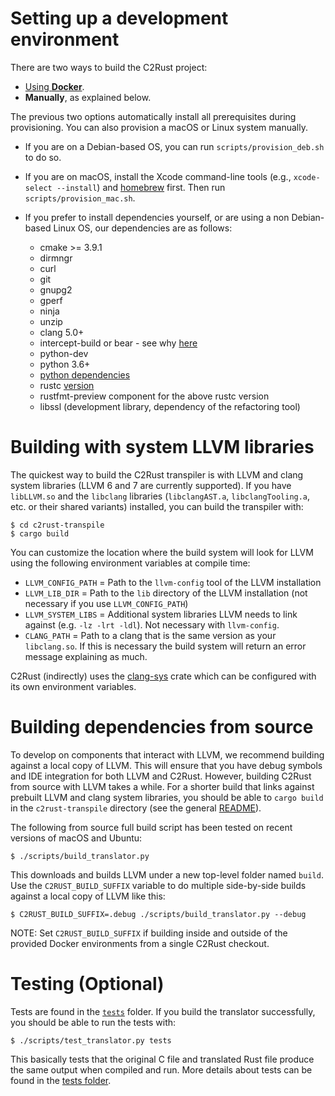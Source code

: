 # Setting up a development environment

There are two ways to build the C2Rust project:

- [Using **Docker**](../docker/).
- **Manually**, as explained below.

The previous two options automatically install all prerequisites during provisioning. You can also provision a macOS or Linux system manually.

* If you are on a Debian-based OS, you can run `scripts/provision_deb.sh` to do so.

* If you are on macOS, install the Xcode command-line tools (e.g., `xcode-select --install`) and [homebrew](https://brew.sh/) first. Then run `scripts/provision_mac.sh`.

* If you prefer to install dependencies yourself, or are using a non Debian-based Linux OS, our dependencies are as follows:
    - cmake >= 3.9.1
    - dirmngr
    - curl
    - git
    - gnupg2
    - gperf
    - ninja
    - unzip
    - clang 5.0+
    - intercept-build or bear - see why [here](#generating-compile_commandsjson-files)
    - python-dev
    - python 3.6+
    - [python dependencies](../scripts/requirements.txt)
    - rustc [version](../rust-toolchain)
    - rustfmt-preview component for the above rustc version
    - libssl (development library, dependency of the refactoring tool)

# Building with system LLVM libraries

The quickest way to build the C2Rust transpiler is with LLVM and clang system libraries (LLVM 6 and 7 are currently supported). If you have `libLLVM.so` and the `libclang` libraries (`libclangAST.a`, `libclangTooling.a`, etc. or their shared variants) installed, you can build the transpiler with:

    $ cd c2rust-transpile
    $ cargo build

You can customize the location where the build system will look for LLVM using the following environment variables at compile time:

- `LLVM_CONFIG_PATH` = Path to the `llvm-config` tool of the LLVM installation
- `LLVM_LIB_DIR` = Path to the `lib` directory of the LLVM installation (not necessary if you use `LLVM_CONFIG_PATH`)
- `LLVM_SYSTEM_LIBS` = Additional system libraries LLVM needs to link against (e.g. `-lz -lrt -ldl`). Not necessary with `llvm-config`.
- `CLANG_PATH` = Path to a clang that is the same version as your `libclang.so`. If this is necessary the build system will return an error message explaining as much.

C2Rust (indirectly) uses the [clang-sys](https://crates.io/crates/clang-sys) crate which can be configured with its own environment variables.


# Building dependencies from source

To develop on components that interact with LLVM, we recommend building against a local copy of LLVM. This will ensure that you have debug symbols and IDE integration for both LLVM and C2Rust. However, building C2Rust from source with LLVM takes a while. For a shorter build that links against prebuilt LLVM and clang system libraries, you should be able to `cargo build` in the `c2rust-transpile` directory (see the general [README](../)).

The following from source full build script has been tested on recent versions of macOS and Ubuntu:

    $ ./scripts/build_translator.py

This downloads and builds LLVM under a new top-level folder named `build`. Use the `C2RUST_BUILD_SUFFIX` variable to do multiple side-by-side builds against a local copy of LLVM like this:

    $ C2RUST_BUILD_SUFFIX=.debug ./scripts/build_translator.py --debug

NOTE: Set `C2RUST_BUILD_SUFFIX` if building inside and outside of the provided Docker environments from a single C2Rust checkout.

# Testing (Optional)

Tests are found in the [`tests`](../tests/) folder. If you build the translator successfully, you should be able to run the tests with:

    $ ./scripts/test_translator.py tests

This basically tests that the original C file and translated Rust file produce the same output when compiled and run. More details about tests can be found in the [tests folder](../tests/).

